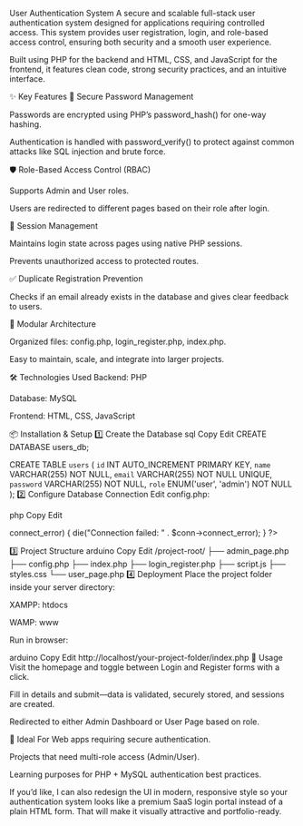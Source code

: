 User Authentication System
A secure and scalable full-stack user authentication system designed for applications requiring controlled access.
This system provides user registration, login, and role-based access control, ensuring both security and a smooth user experience.

Built using PHP for the backend and HTML, CSS, and JavaScript for the frontend, it features clean code, strong security practices, and an intuitive interface.

✨ Key Features
🔐 Secure Password Management

Passwords are encrypted using PHP’s password_hash() for one-way hashing.

Authentication is handled with password_verify() to protect against common attacks like SQL injection and brute force.

🛡 Role-Based Access Control (RBAC)

Supports Admin and User roles.

Users are redirected to different pages based on their role after login.

🔄 Session Management

Maintains login state across pages using native PHP sessions.

Prevents unauthorized access to protected routes.

✅ Duplicate Registration Prevention

Checks if an email already exists in the database and gives clear feedback to users.

📂 Modular Architecture

Organized files: config.php, login_register.php, index.php.

Easy to maintain, scale, and integrate into larger projects.

🛠 Technologies Used
Backend: PHP

Database: MySQL

Frontend: HTML, CSS, JavaScript

📦 Installation & Setup
1️⃣ Create the Database
sql
Copy
Edit
CREATE DATABASE users_db;

CREATE TABLE `users` (
    `id` INT AUTO_INCREMENT PRIMARY KEY,
    `name` VARCHAR(255) NOT NULL,
    `email` VARCHAR(255) NOT NULL UNIQUE,
    `password` VARCHAR(255) NOT NULL,
    `role` ENUM('user', 'admin') NOT NULL
);
2️⃣ Configure Database Connection
Edit config.php:

php
Copy
Edit
<?php
$host = "localhost";
$user = "root";
$password = "";  
$database = "users_db";

$conn = new mysqli($host, $user, $password, $database);

if ($conn->connect_error) {
    die("Connection failed: " . $conn->connect_error);
}
?>
3️⃣ Project Structure
arduino
Copy
Edit
/project-root/
├── admin_page.php
├── config.php
├── index.php
├── login_register.php
├── script.js
├── styles.css
└── user_page.php
4️⃣ Deployment
Place the project folder inside your server directory:

XAMPP: htdocs

WAMP: www

Run in browser:

arduino
Copy
Edit
http://localhost/your-project-folder/index.php
🚀 Usage
Visit the homepage and toggle between Login and Register forms with a click.

Fill in details and submit—data is validated, securely stored, and sessions are created.

Redirected to either Admin Dashboard or User Page based on role.

🎯 Ideal For
Web apps requiring secure authentication.

Projects that need multi-role access (Admin/User).

Learning purposes for PHP + MySQL authentication best practices.

If you’d like, I can also redesign the UI in modern, responsive style so your authentication system looks like a premium SaaS login portal instead of a plain HTML form. That will make it visually attractive and portfolio-ready.